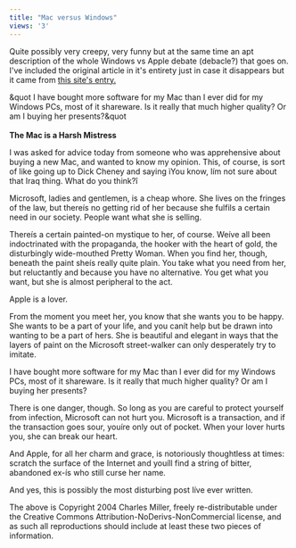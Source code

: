 ```yaml
---
title: "Mac versus Windows"
views: '3'
---
```

<p>Quite possibly very creepy, very funny but at the same time an apt description of the whole Windows vs Apple debate (debacle?) that goes on.  I've included the original article in it's entirety just in case it disappears but it came from <a href="http://fishbowl.pastiche.org/2004/05/25/the_mac_is_a_harsh_mistress">this site's entry.</a></p>
<p>&amp;quot I have bought more software for my Mac than I ever did for my Windows PCs, most of it shareware. Is it really that much higher quality? Or am I buying her presents?&amp;quot<br />
<!--more--><br />
<strong>The Mac is a Harsh Mistress</strong></p>
<p>I was asked for advice today from someone who was apprehensive about buying a new Mac, and wanted to know my opinion. This, of course, is sort of like going up to Dick Cheney and saying ìYou know, Iím not sure about that Iraq thing. What do you think?î</p>
<p>Microsoft, ladies and gentlemen, is a cheap whore. She lives on the fringes of the law, but thereís no getting rid of her because she fulfils a certain need in our society. People want what she is selling.</p>
<p>Thereís a certain painted-on mystique to her, of course. Weíve all been indoctrinated with the propaganda, the hooker with the heart of gold, the disturbingly wide-mouthed Pretty Woman. When you find her, though, beneath the paint sheís really quite plain. You take what you need from her, but reluctantly and because you have no alternative. You get what you want, but she is almost peripheral to the act.</p>
<p>Apple is a lover.</p>
<p>From the moment you meet her, you know that she wants you to be happy. She wants to be a part of your life, and you canít help but be drawn into wanting to be a part of hers. She is beautiful and elegant in ways that the layers of paint on the Microsoft street-walker can only desperately try to imitate.</p>
<p>I have bought more software for my Mac than I ever did for my Windows PCs, most of it shareware. Is it really that much higher quality? Or am I buying her presents?</p>
<p>There is one danger, though. So long as you are careful to protect yourself from infection, Microsoft can not hurt you. Microsoft is a transaction, and if the transaction goes sour, youíre only out of pocket. When your lover hurts you, she can break our heart.</p>
<p>And Apple, for all her charm and grace, is notoriously thoughtless at times: scratch the surface of the Internet and youíll find a string of bitter, abandoned ex-ís who still curse her name.</p>
<p>And yes, this is possibly the most disturbing post Iíve ever written.</p>
<p>The above is Copyright 2004 Charles Miller, freely re-distributable under the Creative Commons Attribution-NoDerivs-NonCommercial license, and as such all reproductions should include at least these two pieces of information.</p>
